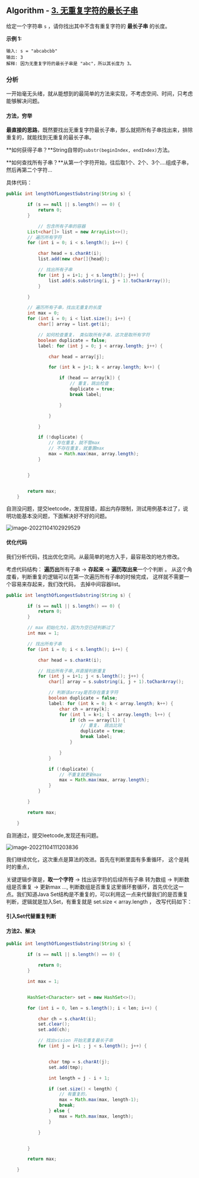 ## Algorithm - [3. 无重复字符的最长子串](https://leetcode.cn/problems/longest-substring-without-repeating-characters/description/)

给定一个字符串 `s` ，请你找出其中不含有重复字符的 **最长子串** 的长度。

 

**示例 1:**

```text
输入: s = "abcabcbb"
输出: 3 
解释: 因为无重复字符的最长子串是 "abc"，所以其长度为 3。
```

### 分析

一开始毫无头绪，就从能想到的最简单的方法来实现，不考虑空间、时间，只考虑能够解决问题。

#### 方法，穷举

**最直接的思路**，既然要找出无重复字符最长子串，那么就把所有子串找出来，排除重复的，就能找到无重复的最长子串。

**如何获得子串？**String自带的```substr(beginIndex, endIndex)```方法。

**如何查找所有子串？**从第一个字符开始，往后取1个、2个、3个....组成子串， 然后再第二个字符... 

具体代码：

```java
public int lengthOfLongestSubstring(String s) {

        if (s == null || s.length() == 0) {
            return 0;
        }

  			// 包含所有子串的容器
        List<char[]> list = new ArrayList<>();
        // 遍历所有字符
        for (int i = 0; i < s.length(); i++) {

            char head = s.charAt(i);
            list.add(new char[]{head});

            // 找出所有子串
            for (int j = i+1; j < s.length(); j++) {
                list.add(s.substring(i, j + 1).toCharArray());
            }

        }

        // 遍历所有子串，找出无重复的长度
        int max = 0;
        for (int i = 0; i < list.size(); i++) {
            char[] array = list.get(i);

            // 如何检查重复， 类似取所有子串，这次是取所有字符
            boolean duplicate = false;
            label: for (int j = 0; j < array.length; j++) {

                char head = array[j];

                for (int k = j+1; k < array.length; k++) {

                    if (head == array[k]) {
                        // 重复，跳出检查
                        duplicate = true;
                        break label;

                    }

                }

            }

            if (!duplicate) {
                // 存在重复，就不管max
                // 不存在重复，就重置max
                max = Math.max(max, array.length);
            }


        }


        return max;
    }
```



自测没问题，提交leetcode，发现报错，超出内存限制，测试用例基本过了，说明功能基本没问题，下面解决好不好的问题。

![image-20221104102929529](https://tva1.sinaimg.cn/large/008vxvgGly1h7svzkxzg7j31km0mmqb7.jpg)



#### 优化代码

我们分析代码，找出优化空间。从最简单的地方入手，最容易改的地方修改。

考虑代码结构：  **遍历出**所有子串 -> **存起来** -> **遍历取出来**一个个判断 。  从这个角度看，判断重复的逻辑可以在第一次遍历所有子串的时候完成， 这样就不需要一个容易来存起来，我们改代码， 去掉中间容器list。

```java
public int lengthOfLongestSubstring(String s) {

        if (s == null || s.length() == 0) {
            return 0;
        }

        // max 初始化为1，因为为空已经判断过了
        int max = 1;

        // 找出所有子串
        for (int i = 0; i < s.length(); i++) {

            char head = s.charAt(i);

            // 找出所有子串,并直接判断重复
            for (int j = i+1; j < s.length(); j++) {
                char[] array = s.substring(i, j + 1).toCharArray();

                // 判断该array是否存在重复字符
                boolean duplicate = false;
                label: for (int k = 0; k < array.length; k++) {
                    char ch = array[k];
                    for (int l = k+1; l < array.length; l++) {
                        if (ch == array[l]) {
                            // 重复， 跳出比较
                            duplicate = true;
                            break label;
                        }

                    }
                }

                if (!duplicate) {
                    // 不重复就更新max
                    max = Math.max(max, array.length);
                }
            }

        }

        return max;

    }
```



自测通过，提交leetcode,发现还有问题。

![image-20221104111203836](https://tva1.sinaimg.cn/large/008vxvgGly1h7sx7vffxyj31hc09mmyu.jpg)

我们继续优化，这次重点是算法的改进。首先在判断里面有多重循环， 这个是耗时的重点，

关键逻辑步骤是，**取一个字符** -> 找出该字符的后续所有子串 转为数组 -> 判断数组是否重复 -> 更新max ..., 判断数组是否重复这里循环套循环，首先优化这一点。我们知道Java Set结构是不重复的，可以利用这一点来代替我们的是否重复判断，逻辑就是加入Set，有重复就是 set.size < array.length ， 改写代码如下：



#### 引入Set代替重复判断







#### 方法2、解决

```java
public int lengthOfLongestSubstring(String s) {

        if (s == null || s.length() == 0) {

            return 0;
        }

        int max = 1;


        HashSet<Character> set = new HashSet<>();

        for (int i = 0, len = s.length(); i < len; i++) {

            char ch = s.charAt(i);
            set.clear();
            set.add(ch);

            // 找出vision 开始无重复最长子串
            for (int j = i+1 ; j < s.length(); j++) {


                char tmp = s.charAt(j);
                set.add(tmp);

                int length = j - i + 1;

                if (set.size() < length) {
                    // 有重复的，
                    max = Math.max(max, length-1);
                    break;
                } else {
                    max = Math.max(max, length);
                }

            }


        }

        return max;

    }
```





